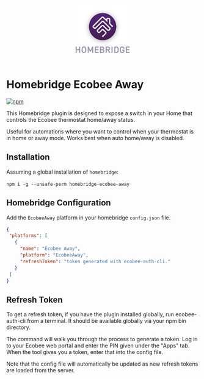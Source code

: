 
<p align="center">

<img src="https://github.com/homebridge/branding/raw/master/logos/homebridge-wordmark-logo-vertical.png" width="150">

</p>


# Homebridge Ecobee Away
[![npm](https://img.shields.io/npm/v/homebridge-ecobee-away.svg)](https://www.npmjs.com/package/homebridge-ecobee-away)

This Homebridge plugin is designed to expose a switch in your Home that controls the Ecobee thermostat home/away status.

Useful for automations where you want to control when your thermostat is in home or away mode. Works best when auto home/away is disabled.

## Installation

Assuming a global installation of `homebridge`:

`npm i -g --unsafe-perm homebridge-ecobee-away`

## Homebridge Configuration

Add the `EcobeeAway` platform in your homebridge `config.json` file.

 ```json
{
  "platforms": [
    {
      "name": "Ecobee Away",
      "platform": "EcobeeAway",
      "refreshToken": "token generated with ecobee-auth-cli."
    }
  ]
}
```

## Refresh Token

To get a refresh token, if you have the plugin installed globally, run ecobee-auth-cli from a terminal. It should be available globally via your npm bin directory.

The command will walk you through the process to generate a token. Log in to your Ecobee web portal and enter the PIN given under the "Apps" tab. When the tool gives you a token, enter that into the config file.

Note that the config file will automatically be updated as new refresh tokens are loaded from the server.
